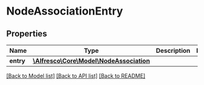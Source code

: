 # NodeAssociationEntry

## Properties
Name | Type | Description | Notes
------------ | ------------- | ------------- | -------------
**entry** | [**\Alfresco\Core\Model\NodeAssociation**](NodeAssociation.md) |  | 

[[Back to Model list]](../README.md#documentation-for-models) [[Back to API list]](../README.md#documentation-for-api-endpoints) [[Back to README]](../README.md)


